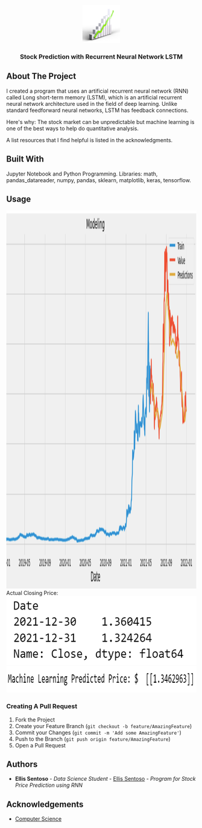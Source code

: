 <br/>
<p align="center">
  <a href="https://github.com/ellissentoso/RNN Machine Learning for Stock Price Prediction">
    <img src="logo.png" alt="Logo" width="100" height="100">
  </a>

  <h3 align="center">Stock Prediction with Recurrent Neural Network LSTM</h3>

## About The Project

I created a program that uses an artificial recurrent neural network (RNN) called Long short-term memory (LSTM), which is an artificial recurrent neural network architecture used in the field of deep learning. Unlike standard feedforward neural networks, LSTM has feedback connections.

Here's why:
The stock market can be unpredictable but machine learning is one of the best ways to help do quantitative analysis.

A list resources that I find helpful is listed in the acknowledgments.

## Built With

Jupyter Notebook and Python Programming.
Libraries: math, pandas_datareader, numpy, pandas, sklearn, matplotlib, keras, tensorflow.

## Usage

<img src="graph.png" alt="graph" width="1905" height="1000">
Actual Closing Price:
<img src="actual closing price.png" alt="graph" width="580" height="182">
<img src="predicted price with LSTM.png" alt="graph" width="982" height="70">

### Creating A Pull Request

1. Fork the Project
2. Create your Feature Branch (`git checkout -b feature/AmazingFeature`)
3. Commit your Changes (`git commit -m 'Add some AmazingFeature'`)
4. Push to the Branch (`git push origin feature/AmazingFeature`)
5. Open a Pull Request

## Authors

* **Ellis Sentoso** - *Data Science Student* - [Ellis Sentoso](https://github.com/ellissentoso) - *Program for Stock Price Prediction using RNN*

## Acknowledgements

* [Computer Science](https://www.youtube.com/watch?v=QIUxPv5PJOY)

